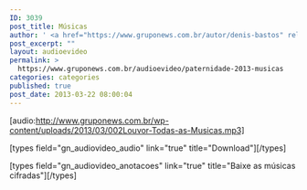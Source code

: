 ```yaml
---
ID: 3039
post_title: Músicas
author: ' <a href="https://www.gruponews.com.br/autor/denis-bastos" rel="tag">Denis Bastos</a>, <a href="https://www.gruponews.com.br/autor/erika-oliveira" rel="tag">Erika Oliveira</a>'
post_excerpt: ""
layout: audioevideo
permalink: >
  https://www.gruponews.com.br/audioevideo/paternidade-2013-musicas
categories: categories
published: true
post_date: 2013-03-22 08:00:04
---
```

[audio:http://www.gruponews.com.br/wp-content/uploads/2013/03/002Louvor-Todas-as-Musicas.mp3]

[types field="gn_audiovideo_audio" link="true" title="Download"][/types]<br />

[types field="gn_audiovideo_anotacoes" link="true" title="Baixe as músicas cifradas"][/types]